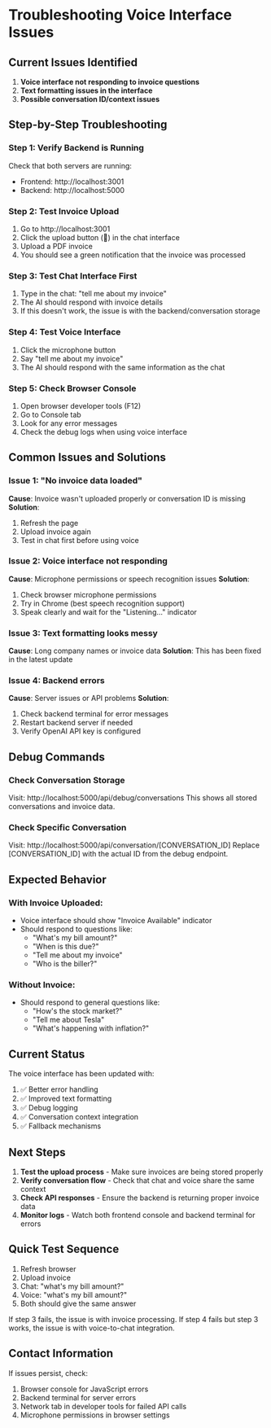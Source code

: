 # Troubleshooting Voice Interface Issues

## Current Issues Identified

1. **Voice interface not responding to invoice questions**
2. **Text formatting issues in the interface**
3. **Possible conversation ID/context issues**

## Step-by-Step Troubleshooting

### Step 1: Verify Backend is Running
Check that both servers are running:
- Frontend: http://localhost:3001
- Backend: http://localhost:5000

### Step 2: Test Invoice Upload
1. Go to http://localhost:3001
2. Click the upload button (📄) in the chat interface
3. Upload a PDF invoice
4. You should see a green notification that the invoice was processed

### Step 3: Test Chat Interface First
1. Type in the chat: "tell me about my invoice"
2. The AI should respond with invoice details
3. If this doesn't work, the issue is with the backend/conversation storage

### Step 4: Test Voice Interface
1. Click the microphone button
2. Say "tell me about my invoice"
3. The AI should respond with the same information as the chat

### Step 5: Check Browser Console
1. Open browser developer tools (F12)
2. Go to Console tab
3. Look for any error messages
4. Check the debug logs when using voice interface

## Common Issues and Solutions

### Issue 1: "No invoice data loaded"
**Cause**: Invoice wasn't uploaded properly or conversation ID is missing
**Solution**: 
1. Refresh the page
2. Upload invoice again
3. Test in chat first before using voice

### Issue 2: Voice interface not responding
**Cause**: Microphone permissions or speech recognition issues
**Solution**:
1. Check browser microphone permissions
2. Try in Chrome (best speech recognition support)
3. Speak clearly and wait for the "Listening..." indicator

### Issue 3: Text formatting looks messy
**Cause**: Long company names or invoice data
**Solution**: This has been fixed in the latest update

### Issue 4: Backend errors
**Cause**: Server issues or API problems
**Solution**:
1. Check backend terminal for error messages
2. Restart backend server if needed
3. Verify OpenAI API key is configured

## Debug Commands

### Check Conversation Storage
Visit: http://localhost:5000/api/debug/conversations
This shows all stored conversations and invoice data.

### Check Specific Conversation
Visit: http://localhost:5000/api/conversation/[CONVERSATION_ID]
Replace [CONVERSATION_ID] with the actual ID from the debug endpoint.

## Expected Behavior

### With Invoice Uploaded:
- Voice interface should show "Invoice Available" indicator
- Should respond to questions like:
  - "What's my bill amount?"
  - "When is this due?"
  - "Tell me about my invoice"
  - "Who is the biller?"

### Without Invoice:
- Should respond to general questions like:
  - "How's the stock market?"
  - "Tell me about Tesla"
  - "What's happening with inflation?"

## Current Status

The voice interface has been updated with:
1. ✅ Better error handling
2. ✅ Improved text formatting
3. ✅ Debug logging
4. ✅ Conversation context integration
5. ✅ Fallback mechanisms

## Next Steps

1. **Test the upload process** - Make sure invoices are being stored properly
2. **Verify conversation flow** - Check that chat and voice share the same context
3. **Check API responses** - Ensure the backend is returning proper invoice data
4. **Monitor logs** - Watch both frontend console and backend terminal for errors

## Quick Test Sequence

1. Refresh browser
2. Upload invoice
3. Chat: "what's my bill amount?"
4. Voice: "what's my bill amount?"
5. Both should give the same answer

If step 3 fails, the issue is with invoice processing.
If step 4 fails but step 3 works, the issue is with voice-to-chat integration.

## Contact Information

If issues persist, check:
1. Browser console for JavaScript errors
2. Backend terminal for server errors
3. Network tab in developer tools for failed API calls
4. Microphone permissions in browser settings
